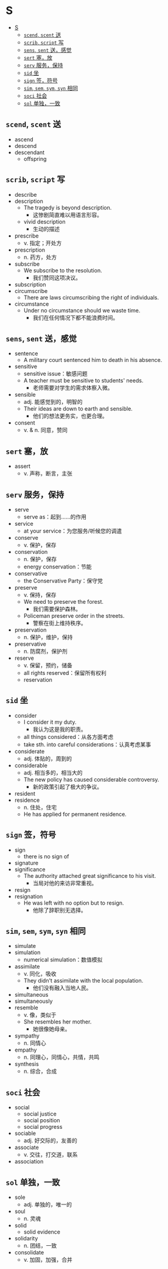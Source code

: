 # S

- [S](#s)
  - [`scend`, `scent` 送](#scend-scent-送)
  - [`scrib`, `script` 写](#scrib-script-写)
  - [`sens`, `sent` 送，感觉](#sens-sent-送感觉)
  - [`sert` 塞，放](#sert-塞放)
  - [`serv` 服务，保持](#serv-服务保持)
  - [`sid` 坐](#sid-坐)
  - [`sign` 签，符号](#sign-签符号)
  - [`sim`, `sem`, `sym`, `syn` 相同](#sim-sem-sym-syn-相同)
  - [`soci` 社会](#soci-社会)
  - [`sol` 单独，一致](#sol-单独一致)

## `scend`, `scent` 送

- ascend
- descend
- descendant
  - offspring

## `scrib`, `script` 写

- describe
- description
  - The tragedy is beyond description.
    - 这惨剧简直难以用语言形容。
  - vivid description
    - 生动的描述
- prescribe
  - v. 指定；开处方
- prescription
  - n. 药方，处方
- subscribe
  - We subscribe to the resolution.
    - 我们赞同这项决议。
- subscription
- circumscribe
  - There are laws circumscribing the right of individuals.
- circumstance
  - Under no circumstance should we waste time.
    - 我们在任何情况下都不能浪费时间。

## `sens`, `sent` 送，感觉

- sentence
  - A military court sentenced him to death in his absence.
- sensitive
  - sensitive issue：敏感问题
  - A teacher must be sensitive to students' needs.
    - 老师需要对学生的需求体察入微。
- sensible
  - adj. 能感觉到的，明智的
  - Their ideas are down to earth and sensible.
    - 他们的想法更务实，也更合理。
- consent
  - v. & n. 同意，赞同

## `sert` 塞，放

- assert
  - v. 声称，断言，主张

## `serv` 服务，保持

- serve
  - serve as：起到……的作用
- service
  - at your service：为您服务/听候您的调遣
- conserve
  - v. 保护，保存
- conservation
  - n. 保护，保存
  - energy conservation：节能
- conservative
  - the Conservative Party：保守党
- preserve
  - v. 保持，保存
  - We need to preserve the forest.
    - 我们需要保护森林。
  - Policeman preserve order in the streets.
    - 警察在街上维持秩序。
- preservation
  - n. 保护，维护，保持
- preservative
  - n. 防腐剂，保护剂
- reserve
  - v. 保留，预约，储备
  - all rights reserved：保留所有权利
  - reservation

## `sid` 坐

- consider
  - I consider it my duty.
    - 我认为这是我的职责。
  - all things considered：从各方面考虑
  - take sth. into careful considerations：认真考虑某事
- considerate
  - adj. 体贴的，周到的
- considerable
  - adj. 相当多的，相当大的
  - The new policy has caused considerable controversy.
    - 新的政策引起了极大的争议。
- resident
- residence
  - n. 住处，住宅
  - He has applied for permanent residence.

## `sign` 签，符号

- sign
  - there is no sign of
- signature
- significance
  - The authority attached great significance to his visit.
    - 当局对他的来访非常重视。
- resign
- resignation
  - He was left with no option but to resign.
    - 他除了辞职别无选择。

## `sim`, `sem`, `sym`, `syn` 相同

- simulate
- simulation
  - numerical simulation：数值模拟
- assimilate
  - v. 同化，吸收
  - They didn't assimilate with the local population.
    - 他们没有融入当地人民。
- simultaneous
- simultaneously
- resemble
  - v. 像，类似于
  - She resembles her mother.
    - 她很像她母亲。
- sympathy
  - n. 同情心
- empathy
  - n. 同理心，同情心，共情，共鸣
- synthesis
  - n. 综合，合成

## `soci` 社会

- social
  - social justice
  - social position
  - social progress
- sociable
  - adj. 好交际的，友善的
- associate
  - v. 交往，打交道，联系
- association

## `sol` 单独，一致

- sole
  - adj. 单独的，唯一的
- soul
  - n. 灵魂
- solid
  - solid evidence
- solidarity
  - n. 团结，一致
- consolidate
  - v. 加固，加强，合并
